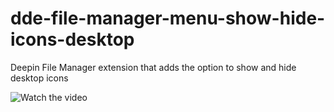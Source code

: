 # dde-file-manager-menu-show-hide-icons-desktop
Deepin File Manager extension that adds the option to show and hide desktop icons

![Watch the video](https://youtu.be/e3AtOhn2xWA)
